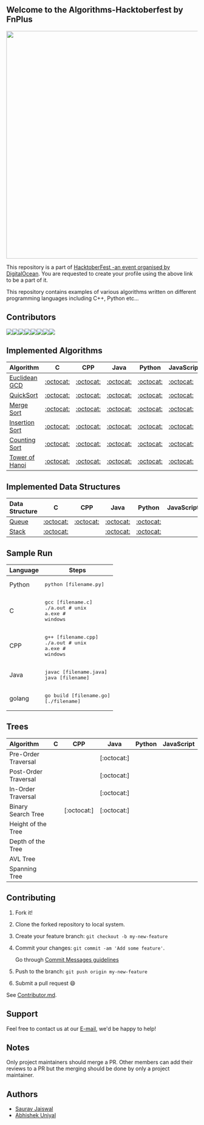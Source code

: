 ## Welcome to the Algorithms-Hacktoberfest by FnPlus

<p align="center">
<img src="https://i.imgur.com/GOXelrQ.gif" width="600" height="600" center="true" />
</p>

This repository is a part of [HacktoberFest -an event organised by DigitalOcean](https://hacktoberfest.digitalocean.com/). 
You are requested to create your profile using the above link to be a part of it.

This repository contains examples of various algorithms written on different programming languages including C++, Python etc...

## Contributors

[![](https://sourcerer.io/fame/xlogix/fnplus/Algorithms-Hacktoberfest/images/0)](https://sourcerer.io/fame/xlogix/fnplus/Algorithms-Hacktoberfest/links/0)[![](https://sourcerer.io/fame/xlogix/fnplus/Algorithms-Hacktoberfest/images/1)](https://sourcerer.io/fame/xlogix/fnplus/Algorithms-Hacktoberfest/links/1)[![](https://sourcerer.io/fame/xlogix/fnplus/Algorithms-Hacktoberfest/images/2)](https://sourcerer.io/fame/xlogix/fnplus/Algorithms-Hacktoberfest/links/2)[![](https://sourcerer.io/fame/xlogix/fnplus/Algorithms-Hacktoberfest/images/3)](https://sourcerer.io/fame/xlogix/fnplus/Algorithms-Hacktoberfest/links/3)[![](https://sourcerer.io/fame/xlogix/fnplus/Algorithms-Hacktoberfest/images/4)](https://sourcerer.io/fame/xlogix/fnplus/Algorithms-Hacktoberfest/links/4)[![](https://sourcerer.io/fame/xlogix/fnplus/Algorithms-Hacktoberfest/images/5)](https://sourcerer.io/fame/xlogix/fnplus/Algorithms-Hacktoberfest/links/5)[![](https://sourcerer.io/fame/xlogix/fnplus/Algorithms-Hacktoberfest/images/6)](https://sourcerer.io/fame/xlogix/fnplus/Algorithms-Hacktoberfest/links/6)[![](https://sourcerer.io/fame/xlogix/fnplus/Algorithms-Hacktoberfest/images/7)](https://sourcerer.io/fame/xlogix/fnplus/Algorithms-Hacktoberfest/links/7)

## Implemented Algorithms

| Algorithm                                                          | C                                | CPP                             | Java                            | Python                             | JavaScript                            |
|:------------------------------------------------------------------ |:--------------------------------:|:-------------------------------:|:-------------------------------:|:----------------------------------:|---------------------------------------|
| [Euclidean GCD](https://en.wikipedia.org/wiki/Euclidean_algorithm) | [:octocat:](euclidean_gcd/clang) | [:octocat:](euclidean_gcd/cpp)  | [:octocat:](euclidean_gcd/java) | [:octocat:](euclidean_gcd/python)  | [:octocat:](euclidean_gcd/javascript) |
| [QuickSort](https://en.wikipedia.org/wiki/Quicksort)               | [:octocat:](quick_sort/clang)    | [:octocat:](quick_sort/cpp)     | [:octocat:](quick_sort/java)    | [:octocat:](quick_sort/python)     | [:octocat:](quick_sort/javascript) |
| [Merge Sort](https://en.wikipedia.org/wiki/Merge_sort)             | [:octocat:](merge_sort/clang)    | [:octocat:](merge_sort/cpp)     | [:octocat:](merge_sort/java)    | [:octocat:](merge_sort/python)     | [:octocat:](merge_sort/javascript) |
| [Insertion Sort](https://en.wikipedia.org/wiki/Insertion_sort)     | [:octocat:](insertion_sort/c) | [:octocat:](insertion_sort/cpp) | [:octocat:](insertion_sort/java)| [:octocat:](insertion_sort/Python) | [:octocat:](insertion_sort/javascript)|
| [Counting Sort](https://en.wikipedia.org/wiki/Counting_sort)       | [:octocat:](counting_sort/clang) | [:octocat:](counting_sort/cpp)  | [:octocat:](counting_sort/java) | [:octocat:](counting_sort/python)  | [:octocat:](counting_sort/javascript) |
| [Tower of Hanoi](https://en.wikipedia.org/wiki/Tower_of_Hanoi)     | [:octocat:](towers_of_hanoi/clang) | [:octocat:](towers_of_hanoi/cpp) | [:octocat:](towers_of_hanoi/java) | [:octocat:](towers_of_hanoi/python)| [:octocat:](towers_of_hanoi/javascript) |

## Implemented Data Structures

| Data Structure                                                    | C                       | CPP                    | Java                    | Python                    | JavaScript |
|:----------------------------------------------------------------- |:-----------------------:|:----------------------:|:-----------------------:|:-------------------------:| ---------- |
| [Queue](https://en.wikipedia.org/wiki/Queue_(abstract_data_type)) |[:octocat:](queue/Clang) | [:octocat:](queue/Cpp) | [:octocat:](queue/Java) | [:octocat:](queue/python) |            |
| [Stack](https://en.wikipedia.org/wiki/Stack_(abstract_data_type)) |[:octocat:](stack/Clang) |                        | [:octocat:](stack/Java) | [:octocat:](stack/Python) |            |

## Sample Run

| Language | Steps                                                              |
| -------- | ------------------------------------------------------------------ |
| Python   | <pre>python [filename.py]</pre>                                    |
| C        | <pre>gcc [filename.c]<br>./a.out  # unix<br>a.exe  # windows</pre> |
| CPP      | <pre>g++ [filename.cpp]<br>./a.out # unix<br>a.exe # windows</pre> |
| Java     | <pre>javac [filename.java]<br>java [filename]</pre>                |
| golang   | <pre>go build [filename.go]<br>[./filename]</pre>                  |

## Trees

| Algorithm            | C   |    CPP      |     Java    | Python | JavaScript |
|:-------------------- | --- |:-----------:|:-----------:|:------:|:----------:|
| Pre-Order Traversal  |     |             | [:octocat:] |        |            |
| Post-Order Traversal |     |             | [:octocat:] |        |            |
| In-Order Traversal   |     |             | [:octocat:] |        |            |
| Binary Search Tree   |     | [:octocat:] | [:octocat:] |        |            |
| Height of the Tree   |     |             |             |        |            |
| Depth of the Tree    |     |             |             |        |            |
| AVL Tree             |     |             |             |        |            |
| Spanning Tree        |     |             |             |        |            |

## Contributing

1. Fork it!
2. Clone the forked repository to local system.
3. Create your feature branch: `git checkout -b my-new-feature`
4. Commit your changes: `git commit -am 'Add some feature'`.
   
   Go through [Commit Messages guidelines](CONTRIBUTING.md#write-good-commit-messages)
5. Push to the branch: `git push origin my-new-feature`
6. Submit a pull request :smile:

See [Contributor.md](Contributor.md).

## Support

Feel free to contact us at our [E-mail](mailto:support@fnplus.tech), we'd be happy to help!

## Notes

Only project maintainers should merge a PR.
Other members can add their reviews to a PR but the merging should be done by only a project maintainer.

## Authors

* [Saurav Jaiswal](https://github.com/sauravjaiswalsj)
* [Abhishek Uniyal](https://github.com/xlogix)
